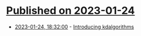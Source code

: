 # [Published on 2023-01-24](index.md)

* [2023-01-24, 18:32:00](https://lobste.rs/s/jjczzt/introducing_kdalgorithms) - [Introducing kdalgorithms](https://www.kdab.com/introducing-kdalgorithms/)
